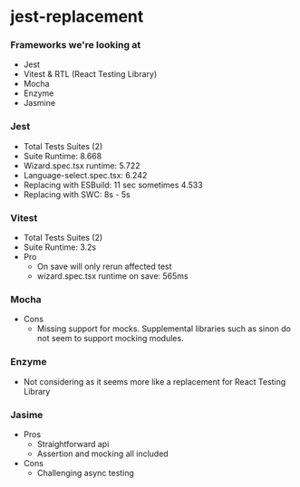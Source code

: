 # jest-replacement

### Frameworks we're looking at
- Jest
- Vitest & RTL (React Testing Library)
- Mocha
- Enzyme
- Jasmine

### Jest
- Total Tests Suites (2)
- Suite Runtime: 8.668
- Wizard.spec.tsx runtime: 5.722
- Language-select.spec.tsx: 6.242
- Replacing with ESBuild: 11 sec sometimes 4.533
- Replacing with SWC: 8s - 5s

### Vitest
- Total Tests Suites (2)
- Suite Runtime: 3.2s
- Pro
  - On save will only rerun affected test
  - wizard.spec.tsx runtime on save: 565ms

### Mocha
- Cons
  - Missing support for mocks. Supplemental libraries such as sinon do not seem to support mocking modules.

### Enzyme
- Not considering as it seems more like a replacement for React Testing Library

### Jasime
- Pros
  - Straightforward api
  - Assertion and mocking all included
- Cons
  - Challenging async testing